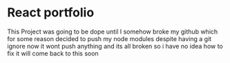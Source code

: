 # React portfolio
This Project was going to be dope until I somehow broke my github which for some reason decided to push my node modules despite having a git ignore now it wont push anything and its all broken so i have no idea how to fix it will come back to this soon
